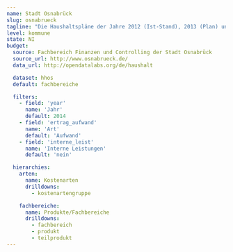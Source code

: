 ```yaml
---
name: Stadt Osnabrück
slug: osnabrueck
tagline: "Die Haushaltspläne der Jahre 2012 (Ist-Stand), 2013 (Plan) und 2014 (Verwaltungsentwurf)."
level: kommune
state: NI
budget:
  source: Fachbereich Finanzen und Controlling der Stadt Osnabrück
  source_url: http://www.osnabrueck.de/
  data_url: http://opendatalabs.org/de/haushalt

  dataset: hhos
  default: fachbereiche

  filters:
    - field: 'year'
      name: 'Jahr'
      default: 2014
    - field: 'ertrag_aufwand'
      name: 'Art'
      default: 'Aufwand'
    - field: 'interne_leist'
      name: 'Interne Leistungen'
      default: 'nein'

  hierarchies:
    arten:
      name: Kostenarten
      drilldowns:
        - kostenartengruppe

    fachbereiche:
      name: Produkte/Fachbereiche
      drilldowns:
        - fachbereich
        - produkt
        - teilprodukt
---
```

